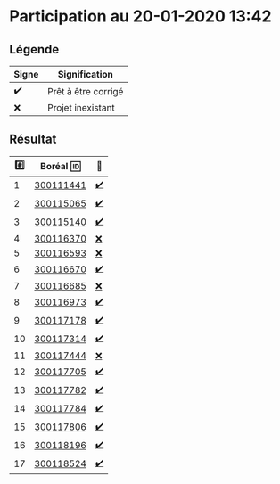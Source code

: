 # Participation au 20-01-2020 13:42

## Légende

| Signe              | Signification                 |
|--------------------|-------------------------------|
| :heavy_check_mark: | Prêt à être corrigé           |
| :x:                | Projet inexistant             |

## Résultat

|:hash:| Boréal :id:                | :100:              |
|------|----------------------------|--------------------|
| 1 | [300111441](b300111441.py) | [:heavy_check_mark:](Correction.md#etudiant-300111441) |
| 2 | [300115065](b300115065.py) | [:heavy_check_mark:](Correction.md#etudiant-300115065) |
| 3 | [300115140](b300115140.py) | [:heavy_check_mark:](Correction.md#etudiant-300115140) |
| 4 | [300116370](b300116370.py) | [:x:](Correction.md#etudiant-300116370) |
| 5 | [300116593](b300116593.py) | [:x:](Correction.md#etudiant-300116593) |
| 6 | [300116670](b300116670.py) | [:heavy_check_mark:](Correction.md#etudiant-300116670) |
| 7 | [300116685](b300116685.py) | [:x:](Correction.md#etudiant-300116685) |
| 8 | [300116973](b300116973.py) | [:heavy_check_mark:](Correction.md#etudiant-300116973) |
| 9 | [300117178](b300117178.py) | [:heavy_check_mark:](Correction.md#etudiant-300117178) |
| 10 | [300117314](b300117314.py) | [:heavy_check_mark:](Correction.md#etudiant-300117314) |
| 11 | [300117444](b300117444.py) | [:x:](Correction.md#etudiant-300117444) |
| 12 | [300117705](b300117705.py) | [:heavy_check_mark:](Correction.md#etudiant-300117705) |
| 13 | [300117782](b300117782.py) | [:heavy_check_mark:](Correction.md#etudiant-300117782) |
| 14 | [300117784](b300117784.py) | [:heavy_check_mark:](Correction.md#etudiant-300117784) |
| 15 | [300117806](b300117806.py) | [:heavy_check_mark:](Correction.md#etudiant-300117806) |
| 16 | [300118196](b300118196.py) | [:heavy_check_mark:](Correction.md#etudiant-300118196) |
| 17 | [300118524](b300118524.py) | [:heavy_check_mark:](Correction.md#etudiant-300118524) |
